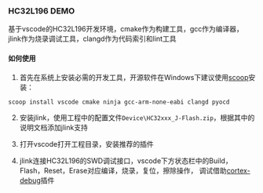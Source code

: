 ### HC32L196 DEMO

基于vscode的HC32L196开发环境，cmake作为构建工具，gcc作为编译器，jlink作为烧录调试工具，clangd作为代码索引和lint工具

#### 如何使用

1. 首先在系统上安装必需的开发工具，开源软件在Windows下建议使用[scoop](https://scoop.sh/#/)安装：

```
scoop install vscode cmake ninja gcc-arm-none-eabi clangd pyocd
```

2. 安装jlink，使用工程中的配置文件`Device\HC32xxx_J-Flash.zip`，根据其中的说明文档添加jlink支持

3. 打开vscode打开工程目录，安装推荐的插件

4. jlink连接HC32L196的SWD调试接口，vscode下方状态栏中的Build，Flash，Reset，Erase对应编译，烧录，复位，擦除操作， 调试借助[cortex-debug](https://github.com/Marus/cortex-debug/wiki)插件